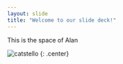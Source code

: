 ```yaml
---
layout: slide
title: "Welcome to our slide deck!"
---
```


This is the space of Alan

![catstello](https://octodex.github.com/images/catstello.png)
{: .center}
